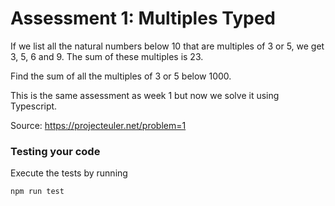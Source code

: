 # Assessment 1: Multiples Typed 

If we list all the natural numbers below 10 that are multiples of 3 or 5, we get 3, 5, 6 and 9. The sum of these multiples is 23.

Find the sum of all the multiples of 3 or 5 below 1000.

This is the same assessment as week 1 but now we solve it using Typescript. 

Source: https://projecteuler.net/problem=1

### Testing your code

Execute the tests by running
```
npm run test
```